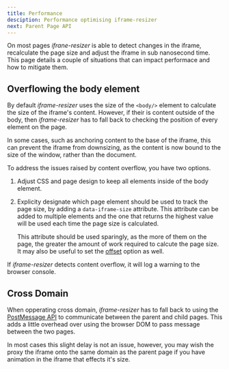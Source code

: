 ```yaml
---
title: Performance
desciption: Performance optimising iframe-resizer
next: Parent Page API
---
```


On most pages _ifrane-resizer_ is able to detect changes in the iframe, recalculate
the page size and adjust the iframe in sub nanosecond time. This page details a couple
of situations that can impact performace and how to mitigate them.

## Overflowing the body element

By default _iframe-resizer_ uses the size of the `<body/>` element to calculate the size
of the iframe's content. However, if their is content outside of the body, then
_iframe-resizer_ has to fall back to checking the position of every element on the page.

In some cases, such as anchoring content to the base of the iframe, this can prevent the
iframe from downsizing, as the content is now bound to the size of the window, rather
than the document.

To address the issues raised by content overflow, you have two options.

1.  Adjust CSS and page design to keep all elements inside of the body element.

2.  Explicity designate which page element should be used to track the page size, by adding
    a `data-iframe-size` attribute. This attribute can be added to multiple elements and the
    one that returns the highest value will be used each time the page size is calculated.

    This attribute should be used sparingly, as the more of them on the page, the greater the
    amount of work required to calcute the page size. It may also be useful to set the [offset](../parent/#offset) option as well.

If _iframe-resizer_ detects content overflow, it will log a warning to the browser console.

## Cross Domain

When opperating cross domain, _iframe-resizer_ has to fall back to using the
[PostMessage API](https://developer.mozilla.org/en-US/docs/Web/API/Window/postMessage)
to communicate between the parent and child pages. This adds a little overhead over
using the browser DOM to pass message between the two pages.

In most cases this slight delay is not an issue, however, you may wish the proxy the
iframe onto the same domain as the parent page if you have animation in the iframe that
effects it's size.
